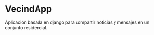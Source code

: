 # VecindApp
Aplicación basada en django para compartir noticias y mensajes en un conjunto residencial.
